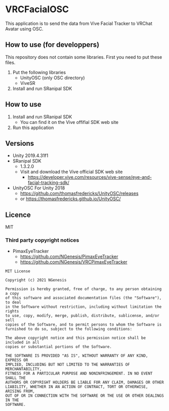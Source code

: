 # VRCFacialOSC

This application is to send the data from Vive Facial Tracker to VRChat Avatar using OSC.

## How to use (for developpers)
This repository does not contain some libraries. First you need to put these files.

1. Put the following libraries
    - UnityOSC (only OSC directory)
    - ViveSR
1. Install and run SRanipal SDK

## How to use
1. Install and run SRanipal SDK
    - You can find it on the Vive offifial SDK web site 
1. Run this application

## Versions
- Unity 2019.4.31f1
- SRanipal SDK
    - 1.3.2.0
    - Visit and download the Vive official SDK web site
        - https://developer.vive.com/resources/vive-sense/eye-and-facial-tracking-sdk/
- UnityOSC For Unity 2018
    - https://github.com/thomasfredericks/UnityOSC/releases
    - or https://thomasfredericks.github.io/UnityOSC/

## Licence
MIT

### Third party copyright notices
- PimaxEyeTracker
    - https://github.com/NGenesis/PimaxEyeTracker
    - https://github.com/NGenesis/VRCPimaxEyeTracker

```
MIT License

Copyright (c) 2021 NGenesis

Permission is hereby granted, free of charge, to any person obtaining a copy
of this software and associated documentation files (the "Software"), to deal
in the Software without restriction, including without limitation the rights
to use, copy, modify, merge, publish, distribute, sublicense, and/or sell
copies of the Software, and to permit persons to whom the Software is
furnished to do so, subject to the following conditions:

The above copyright notice and this permission notice shall be included in all
copies or substantial portions of the Software.

THE SOFTWARE IS PROVIDED "AS IS", WITHOUT WARRANTY OF ANY KIND, EXPRESS OR
IMPLIED, INCLUDING BUT NOT LIMITED TO THE WARRANTIES OF MERCHANTABILITY,
FITNESS FOR A PARTICULAR PURPOSE AND NONINFRINGEMENT. IN NO EVENT SHALL THE
AUTHORS OR COPYRIGHT HOLDERS BE LIABLE FOR ANY CLAIM, DAMAGES OR OTHER
LIABILITY, WHETHER IN AN ACTION OF CONTRACT, TORT OR OTHERWISE, ARISING FROM,
OUT OF OR IN CONNECTION WITH THE SOFTWARE OR THE USE OR OTHER DEALINGS IN THE
SOFTWARE.
```
